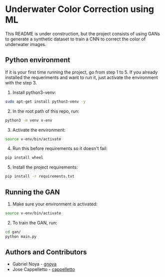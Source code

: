 # Underwater Color Correction using ML

This README is under construction, but the project consists of using GANs to generate a synthetic dataset to train a CNN to correct the color of underwater images.

## Python environment

If it is your first time running the project, go from step 1 to 5.
If you already installed the requeriments and want to run it, just activate the environment with the step 3.

1. Install python3-venv:

```bash
sudo apt-get install python3-venv -y
```

2. In the root path of this repo, run:

```bash
python3 -m venv v-env
```

3. Activate the environment:

```bash
source v-env/bin/activate
```

4. Run this before requirements so it doesn't fail:

```bash
pip install wheel
```

5. Install the project requirements:

```bash
pip install -r requirements.txt
```

## Running the GAN

1. Make sure your environment is activated:

```bash
source v-env/bin/activate
```

2. To train the GAN, run:

```bash
cd gan/
python main.py
```

## Authors and Contributors

- Gabriel Noya - [gnoya](https://github.com/gnoya 'https://github.com/gnoya')
- Jose Cappelletto - [cappelletto](https://github.com/cappelletto 'https://github.com/cappelletto')

